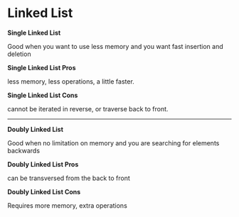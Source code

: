 # Linked List

**Single Linked List**

Good when you want to use less memory and you want fast insertion and deletion

**Single Linked List Pros**

less memory, less operations, a little faster.

**Single Linked List Cons**

cannot be iterated in reverse, or traverse back to front.

---

**Doubly Linked List**

Good when no limitation on memory and you are searching for elements backwards

**Doubly Linked List Pros**

can be transversed from the back to front



**Doubly Linked List Cons**

Requires more memory, extra operations
